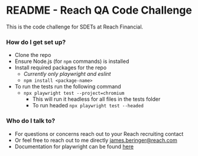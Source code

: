 # README - Reach QA Code Challenge #

This is the code challenge for SDETs at Reach Financial.

### How do I get set up? ###

* Clone the repo
* Ensure Node.js (for `npm` commands) is installed
* Install required packages for the repo 
    * _Currently only playwright and eslint_
    * `npm install <package-name>`
* To run the tests run the following command
    * `npx playwright test --project=chromium`
        * This will run it headless for all files in the tests folder
        * To run headed `npx playwright test --headed`

### Who do I talk to? ###

* For questions or concerns reach out to your Reach recruiting contact
* Or feel free to reach out to me directly james.beringer@reach.com
* Documentation for playwright can be found [here](https://playwright.dev/docs)